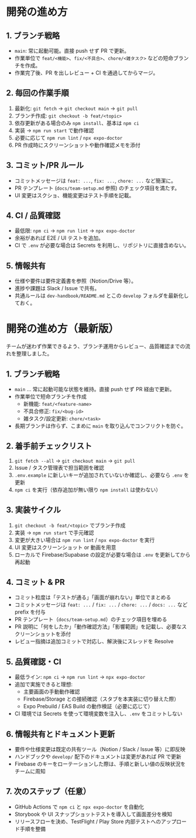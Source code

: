 # 開発の進め方

## 1. ブランチ戦略
- `main`: 常に起動可能。直接 push せず PR で更新。
- 作業単位で `feat/<機能>`、`fix/<不具合>`、`chore/<雑タスク>` などの短命ブランチを作成。
- 作業完了後、PR を出しレビュー + CI を通過してからマージ。

## 2. 毎回の作業手順
1. 最新化: `git fetch` → `git checkout main` → `git pull`
2. ブランチ作成: `git checkout -b feat/<topic>`
3. 依存更新がある場合のみ `npm install`、基本は `npm ci`
4. 実装 → `npm run start` で動作確認
5. 必要に応じて `npm run lint` / `npx expo-doctor`
6. PR 作成時にスクリーンショットや動作確認メモを添付

## 3. コミット/PR ルール
- コミットメッセージは `feat: ...`, `fix: ...`, `chore: ...` など簡潔に。
- PR テンプレート (`docs/team-setup.md` 参照) のチェック項目を満たす。
- UI 変更はスクショ、機能変更はテスト手順を記載。

## 4. CI / 品質確認
- 最低限: `npm ci` → `npm run lint` → `npx expo-doctor`
- 余裕があれば E2E / UI テストを追加。
- CI で `.env` が必要な場合は Secrets を利用し、リポジトリに直接含めない。

## 5. 情報共有
- 仕様や要件は要件定義書を参照（Notion/Drive 等）。
- 進捗や課題は Slack / Issue で共有。
- 共通ルールは `dev-handbook/README.md` とこの `develop` フォルダを最新化しておく。
# 開発の進め方（最新版）

チームが迷わず作業できるよう、ブランチ運用からレビュー、品質確認までの流れを整理しました。

## 1. ブランチ戦略

- `main` … 常に起動可能な状態を維持。直接 push せず PR 経由で更新。
- 作業単位で短命ブランチを作成  
  - 新機能: `feat/<feature-name>`  
  - 不具合修正: `fix/<bug-id>`  
  - 雑タスク/設定更新: `chore/<task>`
- 長期ブランチは作らず、こまめに `main` を取り込んでコンフリクトを防ぐ。

## 2. 着手前チェックリスト

1. `git fetch --all` → `git checkout main` → `git pull`
2. Issue / タスク管理表で担当範囲を確認
3. `.env.example` に新しいキーが追加されていないか確認し、必要なら `.env` を更新
4. `npm ci` を実行（依存追加が無い限り `npm install` は使わない）

## 3. 実装サイクル

1. `git checkout -b feat/<topic>` でブランチ作成
2. 実装 → `npm run start` で手元確認
3. 変更が大きい場合は `npm run lint` / `npx expo-doctor` を実行
4. UI 変更はスクリーンショット or 動画を用意
5. ローカルで Firebase/Supabase の設定が必要な場合は `.env` を更新してから再起動

## 4. コミット & PR

- コミット粒度は「テストが通る」「画面が崩れない」単位でまとめる
- コミットメッセージは `feat: ...` / `fix: ...` / `chore: ...` / `docs: ...` など prefix を付与
- PR テンプレート（`docs/team-setup.md`）のチェック項目を埋める
- PR 説明に「何をしたか」「動作確認方法」「影響範囲」を記載し、必要なスクリーンショットを添付
- レビュー指摘は追加コミットで対応し、解決後にスレッドを Resolve

## 5. 品質確認・CI

- 最低ライン: `npm ci` → `npm run lint` → `npx expo-doctor`
- 追加で実施できると理想:  
  - 主要画面の手動動作確認  
  - Firebase/Storage との接続確認（スタブを本実装に切り替えた際）  
  - Expo Prebuild / EAS Build の動作検証（必要に応じて）
- CI 環境では Secrets を使って環境変数を注入し、`.env` をコミットしない

## 6. 情報共有とドキュメント更新

- 要件や仕様変更は既定の共有ツール（Notion / Slack / Issue 等）に即反映
- ハンドブックや `develop/` 配下のドキュメントは変更があれば PR で更新
- Firebase のキーをローテーションした際は、手順と新しい値の反映状況をチームに周知

## 7. 次のステップ（任意）

- GitHub Actions で `npm ci` と `npx expo-doctor` を自動化
- Storybook や UI スナップショットテストを導入して画面差分を検知
- リリースフローを決め、TestFlight / Play Store 内部テストへのアップロード手順を整備
